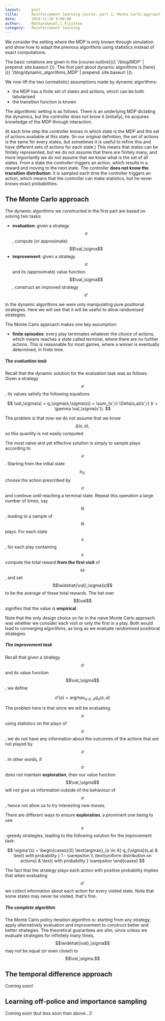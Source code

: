 ```yaml
---
layout:     post
title:      Reinforcement learning course, part 2, Monte Carlo approaches, temporal differences, and off-policy learning
date:       2019-11-28 9:00:00
author:     Nathana&euml;l Fijalkow
category:   Reinforcement learning
---
```


<script type="text/x-mathjax-config">
MathJax.Hub.Config({
  TeX: {
    Macros: {
      R: "{\\mathbb{R}}",
      Q: "{\\mathbb{Q}}",
      N: "{\\mathbb{N}}",
      Z: "{\\mathbb{Z}}",
      M: "{\\mathcal{M}}",
      A: "{\\mathcal{A}}",
      B: "{\\mathcal{B}}",
      E: "{\\mathbb{E}}",
      P: "{\\mathbb{P}}",
      val: "{\\text{val}}",
      Dist: "{\\mathcal{D}}",
    }
  }
});
</script>

<p class="intro"><span class="dropcap">W</span>e consider the setting where the MDP is only known through simulation and show how to adapt the previous algorithms using statistics instead of exact computations.</p>

The basic notations are given in the [course outline]({{ '/blog/MDP' | prepend: site.baseurl }}).
The first part about dynamic algorithms is [here]({{ '/blog/dynamic_algorithms_MDP' | prepend: site.baseurl }}).

We now lift the two (unrealistic) assumptions made by dynamic algorithms:
* the MDP has a finite set of states and actions, which can be both tabularised
* the transition function is known

The algorithmic setting is as follows. 
There is an underlying MDP dictating the dynamics, but the controller does not know it (initially), he acquires knowledge of the MDP through interaction.

At each time step the controller knows in which state is the MDP and the set of actions available at this state. 
(In our original definition, the set of actions is the same for every states, but sometimes it is useful to refine this and have different sets of actions for each state.)
This means that states can be finitely represented, but we do not assume that there are finitely many, and more importantly we do not assume that we know what is the set of all states.
From a state the controller triggers an action, which results in a reward and moving to the next state.
The controller **does not know the transition distribution**: it is sampled each time the controller triggers an action, which means that the controller can make statistics, but he never knows exact probabilities.

## The Monte Carlo approach

The dynamic algorithms we constructed in the first part are based on solving two tasks:
* **evaluation**: given a strategy $$\sigma$$, compute (or approximate) $$\val_\sigma$$
* **improvement**: given a strategy $$\sigma$$ and its (approximate) value function $$\val_\sigma$$, construct an improved strategy $$\sigma'$$

In the dynamic algorithms we were only manipulating pure positional strategies. 
Here we will see that it will be useful to allow randomised strategies.

The Monte Carlo approach makes one key assumption:
* **finite episodes**: every play terminates whatever the choice of actions, which means reaches a state called terminal, where there are no further actions. 
This is reasonable for most games, where a winner is eventually determined, in finite time.

##### The evaluation task

Recall that the dynamic solution for the evaluation task was as follows.
Given a strategy $$\sigma$$, its values satisfy the following equations

$$
\val_\sigma(s) = q_\sigma(s,\sigma(s)) = \sum_{s',r} \Delta(s,a)(s',r) (r + \gamma \val_\sigma(s')).
$$

The problem is that now we do not assume that we know $$\Delta(s,a),$$ so this quantity is not easily computed.

The most naive and yet effective solution is simply to sample plays according to $$\sigma$$.
Starting from the initial state $$s_0,$$ choose the action prescribed by $$\sigma$$ and continue until reaching a terminal state.
Repeat this operation a large number of times, say $$N$$, leading to a sample of $$N$$ plays.
For each state $$s$$, for each play containing $$s$$ compute the total reward **from the first visit** of $$ss$$,
and set $$\widehat{\val}_\sigma(s)$$ to be the average of these total rewards.
The hat over $$\val$$ signifies that the value is **empirical**.

Note that the only design choice so far in the naive Monte Carlo approach was whether we consider each visit or only the first in a play.
Both would lead to converging algorithms, as long as we evaluate randomised positional strategies.

##### The improvement task

Recall that given a strategy $$\sigma$$ and its value function $$\val_\sigma$$, 
we define 

$$
\sigma'(s) = \text{argmax}_{a \in A} q_{\sigma}(s,a)
$$

The problem here is that since we will be evaluating $$\sigma$$ using statistics on the plays of $$\sigma$$, 
we do not have any information about the outcomes of the actions that are not played by $$\sigma$$. 
In other words, if $$\sigma$$ does not maintain **exploration**, then our value function $$\val_\sigma$$ will not give us information outside of the behaviour of $$\sigma$$, 
hence not allow us to try interesting new moves.

There are different ways to ensure **exploration**, a prominent one being to use $$\varepsilon$$-greedy strategies,
leading to the following solution for the improvement task:

$$
\sigma'(s) = 
\begin{cases}{ll}
\text{argmax}_{a \in A} q_{\sigma}(s,a) & \text{ with probability } 1 - \varepsilon \\
\text{uniform distribution on actions} & \text{ with probability } \varepsilon
\end{cases}
$$

The fact that the strategy plays each action with positive probability implies that when evaluating $$\sigma'$$ we collect information about each action for every visited state.
Note that some states may never be visited, that's fine.

##### The complete algorithm

The Monte Carlo policy iteration algorithm is: 
starting from any strategy, apply alternatively evaluation and improvement to construct better and better strategies.
The theoretical guarantees are slim, since unless we evaluate strategies for infinitely many times, $$\widehat{\val}_\sigma$$ may not be equal (or even close!) to $$\val_\sigma.$$



## The temporal difference approach

Coming soon!

## Learning off-police and importance sampling

Coming soon (but less soon than above...)!


